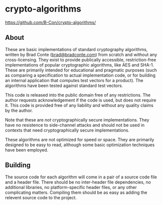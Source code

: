 crypto-algorithms
=================

https://github.com/B-Con/crypto-algorithms/

About
---
These are basic implementations of standard cryptography algorithms, written by Brad Conte (brad@bradconte.com) from scratch and without any cross-licensing. They exist to provide publically accessible, restriction-free implementations of popular cryptographic algorithms, like AES and SHA-1. These are primarily intended for educational and pragmatic purposes (such as comparing a specification to actual implementation code, or for building an internal application that computes test vectors for a product). The algorithms have been tested against standard test vectors.

This code is released into the public domain free of any restrictions. The author requests acknowledgement if the code is used, but does not require it. This code is provided free of any liability and without any quality claims by the author.

Note that these are *not* cryptographically secure implementations. They have no resistence to side-channel attacks and should not be used in contexts that need cryptographically secure implementations.

These algorithms are not optimized for speed or space. They are primarily designed to be easy to read, although some basic optimization techniques have been employed.

Building
---
The source code for each algorithm will come in a pair of a source code file and a header file. There should be no inter-header file dependencies, no additional libraries, no platform-specific header files, or any other complicating matters. Compiling them should be as easy as adding the relevent source code to the project.
